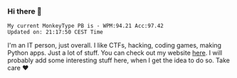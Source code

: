 ### Hi there 👋
<!-- PB START -->
```
My current MonkeyType PB is - WPM:94.21 Acc:97.42
Updated on: 21:17:50 CEST Time
```
<!-- PB END -->
I'm an IT person, just overall. I like CTFs, hacking, coding games, making Python apps. Just a lot of stuff.
You can check out my website [here](https://skill3472.github.io/).
I will probably add some interesting stuff here, when I get the idea to do so. Take care ❤️
